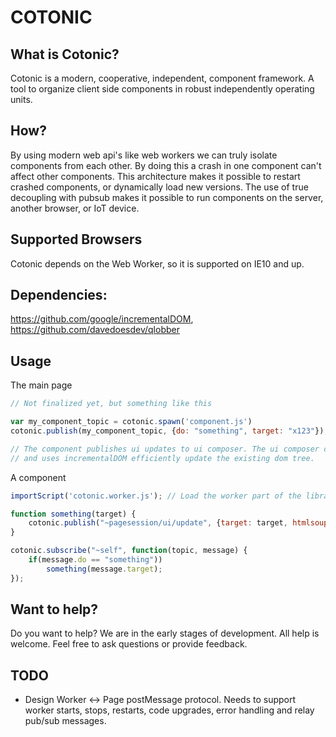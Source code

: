 # COTONIC

## What is Cotonic?

Cotonic is a modern, cooperative, independent, component framework. A tool to organize client side components in robust 
independently operating units.

## How?

By using modern web api's like web workers we can truly isolate components from each other. By doing this a crash in one
component can't affect other components. This architecture makes it possible to restart crashed components, or dynamically
load new versions. The use of true decoupling with pubsub makes it possible to run components on the server, another 
browser, or IoT device.

## Supported Browsers

Cotonic depends on the Web Worker, so it is supported on IE10 and up.

## Dependencies:

https://github.com/google/incrementalDOM, https://github.com/davedoesdev/qlobber

## Usage

The main page

```javascript
// Not finalized yet, but something like this

var my_component_topic = cotonic.spawn('component.js')
cotonic.publish(my_component_topic, {do: "something", target: "x123"});

// The component publishes ui updates to ui composer. The ui composer caches html fragements
// and uses incrementalDOM efficiently update the existing dom tree.
```

A component

```javascript
importScript('cotonic.worker.js'); // Load the worker part of the library.

function something(target) {
    cotonic.publish("~pagesession/ui/update", {target: target, htmlsoup: "<span>Soup</span>"});
}

cotonic.subscribe("~self", function(topic, message) {
    if(message.do == "something"))
        something(message.target);
});

```

## Want to help?

Do you want to help? We are in the early stages of development. All help is welcome. Feel free 
to ask questions or provide feedback.

## TODO

* Design Worker <-> Page postMessage protocol. Needs to support worker starts, stops, restarts, code upgrades, 
  error handling and relay pub/sub messages.



